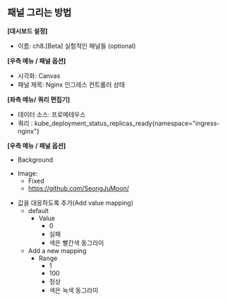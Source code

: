 ## 패널 그리는 방법

**[대시보드 설정]**
* 이름: ch8.[Beta] 실험적인 패널들 (optional)

**[우측 메뉴 / 패널 옵션]**
* 시각화: Canvas
* 패널 제목: Nginx 인그레스 컨트롤러 상태 

**[좌측 메뉴/ 쿼리 편집기]**
* 데이터 소스: 프로메테우스
* 쿼리 : kube_deployment_status_replicas_ready{namespace="ingress-nginx"}

**[우측 메뉴 / 패널 옵션]**
* Background
 - Image:
   - Fixed 
   - https://github.com/SeongJuMoon/

* 값을 대응하도록 추가(Add value mapping)
  - default 
    - Value 
      - 0
      - 실패 
      - 색은 빨간색 동그라미 
  - Add a new mapping 
    - Range
      - 1
      - 100
      - 정상 
      - 색은 녹색 동그라미 

